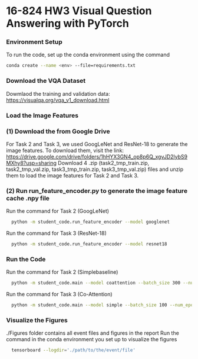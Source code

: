 # 16-824 HW3 Visual Question Answering with PyTorch

### Environment Setup
To run the code, set up the conda environment using the command
```bash
conda create --name <env> --file=requirements.txt
```

### Download the VQA Dataset
Dowmlaod the training and validation data: https://visualqa.org/vqa_v1_download.html

### Load the Image Features
### (1) Download the from Google Drive  
For Task 2 and Task 3, we used GoogLeNet and ResNet-18 to generate the image features.
To download them, visit the link: https://drive.google.com/drive/folders/1hHYX3GN4_op8p6Q_xgvJD2lybS9MXhy8?usp=sharing
Download 4 .zip (task2_tmp_train.zip, task2_tmp_val.zip, task3_tmp_train.zip, task3_tmp_val.zip) files and unzip them to load the image features for Task 2 and Task 3.
### (2) Run run_feature_encoder.py to generate the image feature cache .npy file
Run the command for Task 2 (GoogLeNet) 
```bash
  python -m student_code.run_feature_encoder --model googlenet
```
Run the command for Task 3 (ResNet-18) 
```bash
  python -m student_code.run_feature_encoder --model resnet18
```

### Run the Code
Run the command for Task 2 (Simplebaseline) 
```bash
  python -m student_code.main --model coattention --batch_size 300 --num_epochs 5 --log_validation --num_data_loader_workers 0
```
Run the command for Task 3 (Co-Attention) 
```bash
  python -m student_code.main --model simple --batch_size 100 --num_epochs 10 --log_validation --num_data_loader_workers 0
```

### Visualize the Figures
./Figures folder contains all event files and figures in the report
Run the command in the conda environment you set up to visualize the figures
```bash
  tensorboard --logdir='./path/to/the/event/file'
```
